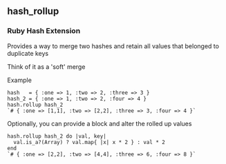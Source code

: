 ## hash_rollup ##

### Ruby Hash Extension ###

Provides a way to merge two hashes and retain all values that belonged to duplicate keys

Think of it as a 'soft' merge

Example

	hash   = { :one => 1, :two => 2, :three => 3 }
	hash_2 = { :one => 1, :two => 2, :four => 4 }
	hash.rollup hash_2
	`# { :one => [1,1], :two => [2,2], :three => 3, :four => 4 }`

Optionally, you can provide a block and alter the rolled up values

	hash.rollup hash_2 do |val, key|
	  val.is_a?(Array) ? val.map{ |x| x * 2 } : val * 2
	end
	`# { :one => [2,2], :two => [4,4], :three => 6, :four => 8 }`
